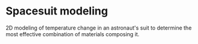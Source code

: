 # Spacesuit modeling

2D modeling of temperature change in an astronaut's suit to determine the most effective combination of materials composing it.
